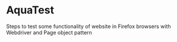 AquaTest
========


Steps to test some functionality of website in Firefox browsers with Webdriver and Page object pattern
